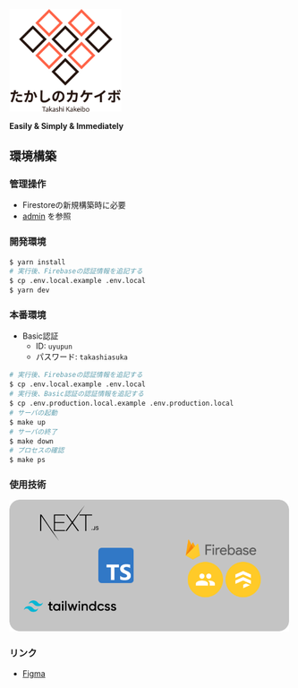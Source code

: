 <img src="public/logo.png" width="200px">

**Easily & Simply & Immediately**

## 環境構築

### 管理操作

- Firestoreの新規構築時に必要
- [admin](./admin/README.md) を参照

### 開発環境

```bash
$ yarn install
# 実行後、Firebaseの認証情報を追記する
$ cp .env.local.example .env.local
$ yarn dev
```

### 本番環境

- Basic認証
  - ID: `uyupun`
  - パスワード: `takashiasuka`

```bash
# 実行後、Firebaseの認証情報を追記する
$ cp .env.local.example .env.local
# 実行後、Basic認証の認証情報を追記する
$ cp .env.production.local.example .env.production.local
# サーバの起動
$ make up
# サーバの終了
$ make down
# プロセスの確認
$ make ps
```

### 使用技術

<img src="tech.png" width="500px">

### リンク

- [Figma](https://www.figma.com/file/kOALoH5sNvMtIAhQvHTTyb/takakeibo)

